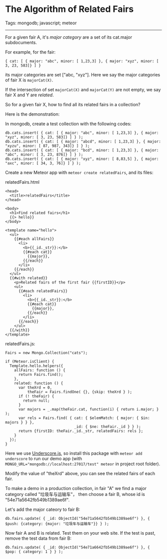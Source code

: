 # The Algorithm of Related Fairs
Tags: mongodb; javascript; meteor

------

For a given fair A, it's *major category* are a set of its cat.major subdocuments.

For example, for the fair:

    { cat: [ { major: "abc", minor: [ 1,23,3] }, { major: "xyz", minor: [ 3, 23, 583]} ] }

its major categories are set ["abc, "xyz"].
Here we say the major categories of fair X is `majorCat(X)`.

If the intersection of set `majorCat(X)` and `majorCat(Y)` are not empty,
we say fair X and Y are *related*.

So for a given fair X, how to find all its related fairs in a collection?

Here is the demonstration:

In mongodb, create a test collection with the following codes:

    db.cats.insert( { cat: [ { major: "abc", minor: [ 1,23,3] }, { major: "xyz", minor: [ 3, 23, 583]} ] } );
    db.cats.insert( { cat: [ { major: "abcd", minor: [ 1,23,3] }, { major: "xyzu", minor: [ 87, 987, 343]} ] } );
    db.cats.insert( { cat: [ { major: "bcd", minor: [ 1,23,3] }, { major: "abc", minor: [ 3, 23, 876]} ] } );
    db.cats.insert( { cat: [ { major: "xyz", minor: [ 8,83,5] }, { major: "axc", minor: [ 34, 3, 76]} ] } );

Create a new Meteor app with `meteor create relatedFairs`, and its files:

relatedFairs.html

    <head>
      <title>relatedFairs</title>
    </head>

    <body>
      <h1>Find related fairs</h1>
      {{> hello}}
    </body>

    <template name="hello">
      <ul>
        {{#each allFairs}}
          <li> 
            <b>{{_id._str}}:</b>
            {{#each cat}}
              {{major}},
            {{/each}}
          </li>
        {{/each}}
      </ul>
      {{#with related}}
        <p>Related fairs of the first fair {{firstID}}</p>
        <ul>
          {{#each relatedFairs}}
            <li>
              <b>{{_id._str}}:</b>
              {{#each cat}}
                {{major}},
              {{/each}}
            </li>
          {{/each}}
        </ul>
      {{/with}}
    </template>

relatedFairs.js:

    Fairs = new Mongo.Collection("cats");

    if (Meteor.isClient) {
      Template.hello.helpers({
        allFairs: function () {
          return Fairs.find();
        },
        related: function () {
          var theXrd = 0,
              theFair = Fairs.findOne( {}, {skip: theXrd } );
          if (! theFair) {
            return null;
          }
          var majors = _.map(theFair.cat, function(i) { return i.major; } );
          var rels = Fairs.find( { cat: { $elemMatch: { major: { $in: majors } } },
                                   _id: { $ne: theFair._id } } );
          return {firstID: theFair._id._str, relatedFairs: rels };
        }
      });
    }

Here we use [Underscore.js](http://underscorejs.org/),
so install this package with `meteor add underscore` to run our demo app
(with `MONGO_URL="mongodb://localhost:27017/test" meteor` in project root folder).

Modify the value of "theXrd" above, you can see the related fairs of each fair.

To make a demo in a production collection,
in fair "A" we find a major category called "垃圾车与运输车"，
then choose a fair B, whose id is "54e71a5642fb549b1389ae6f".

Let's add the major cateory to fair B:

    db.fairs.update( { _id: ObjectId("54e71a5642fb549b1389ae6f") }, { $push: {category: {major: "垃圾车与运输车"}} } );

Now fair A and B is related. Test them on your web site.
If the test is past, remove the test data from fair B:

    db.fairs.update( { _id: ObjectId("54e71a6642fb549b1389ae6f") }, { $pop: { category: 1 } } );
